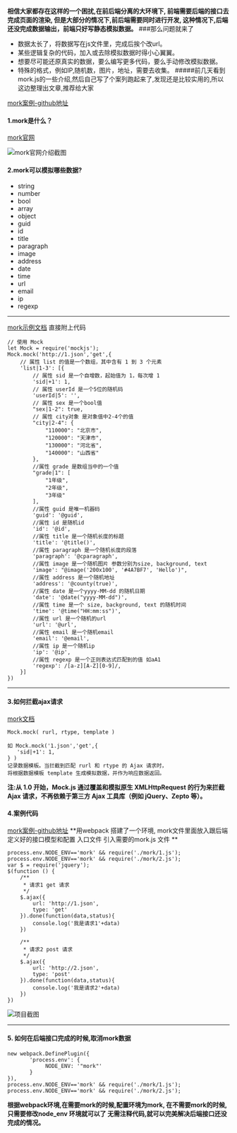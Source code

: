 **相信大家都存在这样的一个困扰,在前后端分离的大环境下,
前端需要后端的接口去完成页面的渲染,
但是大部分的情况下,前后端需要同时进行开发,
这种情况下,后端还没完成数据输出，前端只好写静态模拟数据。**
###那么问题就来了
- 数据太长了，将数据写在js文件里，完成后挨个改url。
- 某些逻辑复杂的代码，加入或去除模拟数据时得小心翼翼。
- 想要尽可能还原真实的数据，要么编写更多代码，要么手动修改模拟数据。
- 特殊的格式，例如IP,随机数，图片，地址，需要去收集。
#####前几天看到mork.js的一些介绍,然后自己写了个案列跑起来了,发现还是比较实用的,所以这边整理出文章,推荐给大家

[mork案例-github地址](https://github.com/ToNiQian/morkjs)

#### 1.mork是什么？
[mork官网](http://mockjs.com/)

![mork官网介绍截图](http://upload-images.jianshu.io/upload_images/2701853-5f70765db4e93526.png?imageMogr2/auto-orient/strip%7CimageView2/2/w/1240)
#### 2.mork可以模拟哪些数据?
- string
- number
- bool
- array
- object
- guid
- id
- title
- paragraph
- image
- address
- date
- time
- url
- email
- ip
- regexp
***

[mork示例文档](http://mockjs.com/examples.html)
直接附上代码

```
// 使用 Mock
let Mock = require('mockjs');
Mock.mock('http://1.json','get',{
    // 属性 list 的值是一个数组，其中含有 1 到 3 个元素
    'list|1-3': [{
        // 属性 sid 是一个自增数，起始值为 1，每次增 1
        'sid|+1': 1,
        // 属性 userId 是一个5位的随机码
        'userId|5': '',
        // 属性 sex 是一个bool值
        "sex|1-2": true,
        // 属性 city对象 是对象值中2-4个的值
        "city|2-4": {
            "110000": "北京市",
            "120000": "天津市",
            "130000": "河北省",
            "140000": "山西省"
        },
        //属性 grade 是数组当中的一个值
        "grade|1": [
            "1年级",
            "2年级",
            "3年级"
        ],
        //属性 guid 是唯一机器码
        'guid': '@guid',
        //属性 id 是随机id
        'id': '@id',
        //属性 title 是一个随机长度的标题
        'title': '@title()',
        //属性 paragraph 是一个随机长度的段落
        'paragraph': '@cparagraph',
        //属性 image 是一个随机图片 参数分别为size, background, text
        'image': "@image('200x100', '#4A7BF7', 'Hello')",
        //属性 address 是一个随机地址
        'address': '@county(true)',
        //属性 date 是一个yyyy-MM-dd 的随机日期
        'date': '@date("yyyy-MM-dd")',
        //属性 time 是一个 size, background, text 的随机时间
        'time': '@time("HH:mm:ss")',
        //属性 url 是一个随机的url
        'url': '@url',
        //属性 email 是一个随机email
        'email': '@email',
        //属性 ip 是一个随机ip
        'ip': '@ip',
        //属性 regexp 是一个正则表达式匹配到的值 如aA1
        'regexp': /[a-z][A-Z][0-9]/,
    }]
})
```
***
#### 3.如何拦截ajax请求
[mork文档](https://github.com/nuysoft/Mock/wiki/Mock.mock())
```
Mock.mock( rurl, rtype, template )

如 Mock.mock('1.json','get',{
   'sid|+1': 1,
} )
记录数据模板。当拦截到匹配 rurl 和 rtype 的 Ajax 请求时，
将根据数据模板 template 生成模拟数据，并作为响应数据返回。
```
**注:从 1.0 开始，Mock.js 通过覆盖和模拟原生 XMLHttpRequest 的行为来拦截 Ajax 请求，不再依赖于第三方 Ajax 工具库（例如 jQuery、Zepto 等）。**

#### 4.案例代码
[mork案例-github地址](https://github.com/ToNiQian/morkjs)
**用webpack 搭建了一个环境,
mork文件里面放入跟后端定义好的接口模型和配置
入口文件 引入需要的mork.js 文件
**
```
process.env.NODE_ENV=='mork' && require('./mork/1.js');
process.env.NODE_ENV=='mork' && require('./mork/2.js');
var $ = require('jquery');
$(function () {
    /**
     * 请求1 get 请求
     */
    $.ajax({
        url: 'http://1.json',
        type: 'get'
    }).done(function(data,status){
        console.log('我是请求1'+data)
    })

    /**
     * 请求2 post 请求
     */
    $.ajax({
        url: 'http://2.json',
        type: 'post'
    }).done(function(data,status){
        console.log('我是请求2'+data)
    })
})
```
![项目截图](http://upload-images.jianshu.io/upload_images/2701853-07c4e390b25f095e.png?imageMogr2/auto-orient/strip%7CimageView2/2/w/1240)
 ***

#### 5. 如何在后端接口完成的时候,取消mork数据
```
new webpack.DefinePlugin({
       'process.env': {
            NODE_ENV: '"mork"'
       }
}),
process.env.NODE_ENV=='mork' && require('./mork/1.js');
process.env.NODE_ENV=='mork' && require('./mork/2.js');
```
**根据webpack环境,在需要mork的时候,配置环境为mork,
在不需要mork的时候,只需要修改node_env 环境就可以了
无需注释代码,就可以完美解决后端接口还没完成的情况。**